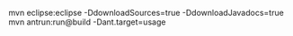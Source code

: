 mvn eclipse:eclipse -DdownloadSources=true -DdownloadJavadocs=true
mvn antrun:run@build -Dant.target=usage

